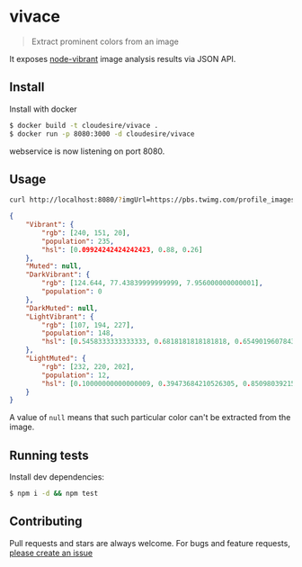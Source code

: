 # vivace

> Extract prominent colors from an image

It exposes [node-vibrant](https://www.npmjs.com/package/node-vibrant) image analysis results via JSON API.

## Install

Install with docker

```sh
$ docker build -t cloudesire/vivace .
$ docker run -p 8080:3000 -d cloudesire/vivace
```

webservice is now listening on port 8080.

## Usage

```sh
curl http://localhost:8080/?imgUrl=https://pbs.twimg.com/profile_images/616283184104390656/mFS3zZrF.jpg
```

```json
{
	"Vibrant": {
		"rgb": [240, 151, 20],
		"population": 235,
		"hsl": [0.09924242424242423, 0.88, 0.26]
	},
	"Muted": null,
	"DarkVibrant": {
		"rgb": [124.644, 77.43839999999999, 7.956000000000001],
		"population": 0
	},
	"DarkMuted": null,
	"LightVibrant": {
		"rgb": [107, 194, 227],
		"population": 148,
		"hsl": [0.5458333333333333, 0.6818181818181818, 0.6549019607843137]
	},
	"LightMuted": {
		"rgb": [232, 220, 202],
		"population": 12,
		"hsl": [0.10000000000000009, 0.39473684210526305, 0.8509803921568627]
	}
}
```

A value of `null` means that such particular color can't be extracted from the image.

## Running tests

Install dev dependencies:

```sh
$ npm i -d && npm test
```

## Contributing

Pull requests and stars are always welcome. For bugs and feature requests, [please create an issue](https://github.com/ClouDesire/vivace/issues)
